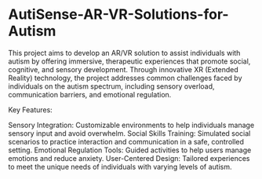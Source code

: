# AutiSense-AR-VR-Solutions-for-Autism
This project aims to develop an AR/VR solution to assist individuals with autism by offering immersive, therapeutic experiences that promote social, cognitive, and sensory development. Through innovative XR (Extended Reality) technology, the project addresses common challenges faced by individuals on the autism spectrum, including sensory overload, communication barriers, and emotional regulation.

Key Features:

Sensory Integration: Customizable environments to help individuals manage sensory input and avoid overwhelm.
Social Skills Training: Simulated social scenarios to practice interaction and communication in a safe, controlled setting.
Emotional Regulation Tools: Guided activities to help users manage emotions and reduce anxiety.
User-Centered Design: Tailored experiences to meet the unique needs of individuals with varying levels of autism.
